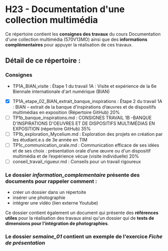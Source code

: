 # H23 - Documentation d'une collection multimédia

Ce répertoire contient les **consignes des travaux** du cours Documentation d'une collection multimédia (570V13MO) ainsi que des **informations complémentaires** pour appuyer la réalisation de ces travaux.

## Détail de ce répertoire :

### Consignes

- TP1A_BIAN_visite : Étape 1 du travail 1A : Visite et expérience de la 6e Biennale internationale d'art numérique (BIAN)
- [x] TP1A_etape_02_BIAN_extrait_banque_inspirations : Étape 2 du travail 1A : BIAN – extrait de la banque d’inspirations d’œuvres et de dispositifs multimédias en exposition (Répertoire GitHub) 20%
- [ ] TP1b_banque_inspirations.md : CONSIGNES TRAVAIL 1B -BANQUE D'INSPIRATIONS D'OEUVRES ET DE DISPOSITIFS MULTIMÉDIAS EN EXPOSITION (répertoire GitHub) 35%
- [ ] TP1b_exploration_Mycelium.md : Exploration des projets en création par les étudiant.e.s de 3e année en TIM
- [ ] TP1c_communication_orale.md : Communication efficace de ses idées et de ses choix : présentation orale d’une œuvre ou d'un dispositif multimédia et de l’expérience vécue (visite individuelle) 20%
- [ ] conseil_travail_rigueur.md : Conseils pour un travail rigoureux

### Le dossier *information_complementaire* présente des documents pour rappeler comment :
- créer un dossier dans un répertoite
- insérer une photographie 
- intégrer une vidéo (lien externe Youtube)

Ce dossier contient également un document qui présente des **références utiles** pour la réalisation des travaux ainsi qu'un dossier qui de **tests de dimensions pour l'intégration de photographies**.

### Le dossier *semaine_01* contient un exemple de l'exercice *Fiche de présentation*
